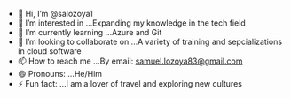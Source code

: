 - 👋 Hi, I’m @salozoya1
- 👀 I’m interested in ...Expanding my knowledge in the tech field 
- 🌱 I’m currently learning ...Azure and Git
- 💞️ I’m looking to collaborate on ...A variety of training and sepcializations in cloud software
- 📫 How to reach me ...By email: samuel.lozoya83@gmail.com
- 😄 Pronouns: ...He/Him
- ⚡ Fun fact: ...I am a lover of travel and exploring new cultures

<!---
salozoya1/salozoya1 is a ✨ special ✨ repository because its `README.md` (this file) appears on your GitHub profile.
You can click the Preview link to take a look at your changes.
--->
